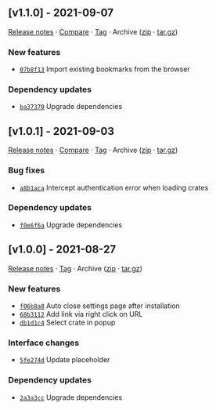 ## [v1.1.0] - 2021-09-07

[Release notes](https://github.com/WebCrateApp/browser-extension/releases/tag/v1.1.0) · [Compare](https://github.com/WebCrateApp/browser-extension/compare/v1.0.1...v1.1.0) · [Tag](https://github.com/WebCrateApp/browser-extension/tree/v1.1.0) · Archive ([zip](https://github.com/WebCrateApp/browser-extension/archive/v1.1.0.zip) · [tar.gz](https://github.com/WebCrateApp/browser-extension/archive/v1.1.0.tar.gz))

### New features

- [`07b8f13`](https://github.com/WebCrateApp/browser-extension/commit/07b8f13)  Import existing bookmarks from the browser

### Dependency updates

- [`ba37370`](https://github.com/WebCrateApp/browser-extension/commit/ba37370)  Upgrade dependencies

## [v1.0.1] - 2021-09-03

[Release notes](https://github.com/WebCrateApp/browser-extension/releases/tag/v1.0.1) · [Compare](https://github.com/WebCrateApp/browser-extension/compare/v1.0.0...v1.0.1) · [Tag](https://github.com/WebCrateApp/browser-extension/tree/v1.0.1) · Archive ([zip](https://github.com/WebCrateApp/browser-extension/archive/v1.0.1.zip) · [tar.gz](https://github.com/WebCrateApp/browser-extension/archive/v1.0.1.tar.gz))

### Bug fixes

- [`a8b1aca`](https://github.com/WebCrateApp/browser-extension/commit/a8b1aca)  Intercept authentication error when loading crates

### Dependency updates

- [`f0e6f6a`](https://github.com/WebCrateApp/browser-extension/commit/f0e6f6a)  Upgrade dependencies

## [v1.0.0] - 2021-08-27

[Release notes](https://github.com/WebCrateApp/browser-extension/releases/tag/v1.0.0) · [Tag](https://github.com/WebCrateApp/browser-extension/tree/v1.0.0) · Archive ([zip](https://github.com/WebCrateApp/browser-extension/archive/v1.0.0.zip) · [tar.gz](https://github.com/WebCrateApp/browser-extension/archive/v1.0.0.tar.gz))

### New features

- [`f06b8a8`](https://github.com/WebCrateApp/browser-extension/commit/f06b8a8)  Auto close settings page after installation
- [`68b3112`](https://github.com/WebCrateApp/browser-extension/commit/68b3112)  Add link via right click on URL
- [`db1d1c4`](https://github.com/WebCrateApp/browser-extension/commit/db1d1c4)  Select crate in popup

### Interface changes

- [`5fe274d`](https://github.com/WebCrateApp/browser-extension/commit/5fe274d)  Update placeholder

### Dependency updates

- [`2a3a3cc`](https://github.com/WebCrateApp/browser-extension/commit/2a3a3cc)  Upgrade dependencies
